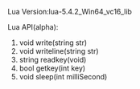Lua Version:lua-5.4.2_Win64_vc16_lib

Lua API(alpha):

1. void write(string str)
1. void writeline(string str)
1. string readkey(void)
1. bool getkey(int key)
1. void sleep(int milliSecond)